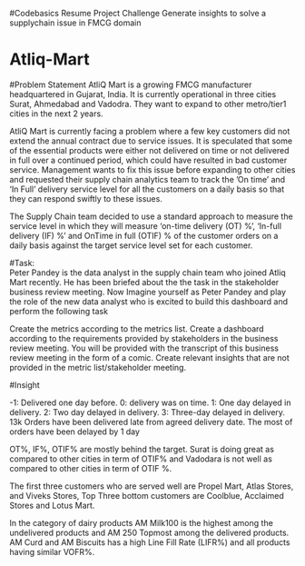 #Codebasics Resume Project Challenge
Generate insights to solve a supplychain issue in FMCG domain

# Atliq-Mart

#Problem Statement
AtliQ Mart is a growing FMCG manufacturer headquartered in Gujarat, India. It is currently operational in three cities Surat, Ahmedabad and Vadodra. They want to expand to other metro/tier1 cities in the next 2 years.

AtliQ Mart is currently facing a problem where a few key customers did not extend the annual contract due to service issues. It is speculated that some of the essential products were either not delivered on time or not delivered in full over a continued period, which could have resulted in bad customer service. Management wants to fix this issue before expanding to other cities and requested their supply chain analytics team to track the ’On time’ and ‘In Full’ delivery service level for all the customers on a daily basis so that they can respond swiftly to these issues.

The Supply Chain team decided to use a standard approach to measure the service level in which they will measure ‘on-time delivery (OT) %’, ‘In-full delivery (IF) %’ and OnTime in full (OTIF) % of the customer orders on a daily basis against the target service level set for each customer.


#Task:  
Peter Pandey is the data analyst in the supply chain team who joined Atliq Mart recently. He has been briefed about the the task in the stakeholder business review meeting. Now Imagine yourself as Peter Pandey and play the role of the new data analyst who is excited to build this dashboard and perform the following task

Create the metrics according to the metrics list.
Create a dashboard according to the requirements provided by stakeholders in the business review meeting. You will be provided with the transcript of this business review meeting in the form of a comic.
Create relevant insights that are not provided in the metric list/stakeholder meeting.

#Insight

-1: Delivered one day before.
0: delivery was on time.
1: One day delayed in delivery. 
2: Two day delayed in delivery.
3: Three-day delayed in delivery.
13k Orders have been delivered late from agreed delivery date.
The most of orders have been delayed by 1 day

OT%, IF%, OTIF% are mostly behind the target. Surat is doing great as compared to other cities in term of OTIF% and Vadodara is not well as compared to other cities in term of OTIF %.


The first three customers who are served well are Propel Mart, Atlas Stores, and Viveks Stores, Top Three bottom customers are Coolblue, Acclaimed Stores and Lotus Mart.


In the category of dairy products AM Milk100 is the highest among the undelivered products and AM 250 Topmost among the delivered products.
AM Curd and AM Biscuits has a high Line Fill Rate (LIFR%) and all products having similar VOFR%.
